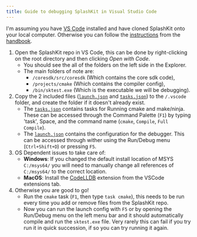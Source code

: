 ```yaml
---
title: Guide to debugging SplashKit in Visual Studio Code
---
```


I'm assuming you have [VS Code](https://code.visualstudio.com/) installed and have cloned SplashKit
onto your local computer. Otherwise you can follow the
[instructions](https://github.com/thoth-tech/handbook/blob/main/docs/products/splashkit/splashkit.md)
from the [handbook](https://github.com/thoth-tech/handbook).

1. Open the SplashKit repo in VS Code, this can be done by right-clicking on the root directory and
   then clicking _Open with Code_.
   - You should see the all of the folders on the left side in the Explorer.
   - The main folders of note are:
     - `/coresdk/src/coresdk` (Which contains the core sdk code),
     - `/projects/cmake` (Which contains the compiler config),
     - `/bin/sktest.exe` (Which is the executable we will be debugging).
2. Copy the 2 included files ([`launch.json`](launch.json) and [`tasks.json`](tasks.json)) to the
   `/.vscode` folder, and create the folder if it doesn't already exist.
   - The [`tasks.json`](tasks.json) contains tasks for Running cmake and make/ninja. These can be
     accessed through the Command Palette (`F1`) by typing 'task', Space, and the command name
     (`cmake`, `Compile`, `Full Compile`).
   - The [`launch.json`](launch.json) contains the configuration for the debugger. This can be
     accessed through wither using the Run/Debug menu (`Ctrl+Shift+D`) or pressing `F5`.
3. OS Dependent issues to take care of:
   - **Windows**: If you changed the default install location of MSYS `C:/msys64/` you will need to
     manually change all references of `C:/msys64/` to the correct location.
   - **MacOS**: Install the
     [CodeLLDB](https://marketplace.visualstudio.com/items?itemName=vadimcn.vscode-lldb) extension
     from the VSCode extensions tab.
4. Otherwise you are good to go!
   - Run the `cmake` task (`F1`, then type `task cmake`), this needs to be run every time you add or
     remove files from the SplashKit repo.
   - Now you can run the launch config with `F5` or by opening the Run/Debug menu on the left menu
     bar and it should automatically compile and run the `sktest.exe` file. Very rarely this can
     fail if you try run it in quick succession, if so you can try running it again.
